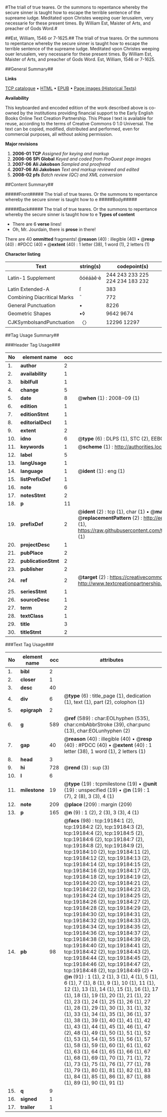 #The triall of true teares. Or the summons to repentance whereby the secure sinner is taught how to escape the terrible sentence of the supreame iudge. Meditated vpon Christes weeping ouer Ierusalem, very necessarie for these present times. By William Est, Maister of Arts, and preacher of Gods Word.#

##Est, William, 1546 or 7-1625.##
The triall of true teares. Or the summons to repentance whereby the secure sinner is taught how to escape the terrible sentence of the supreame iudge. Meditated vpon Christes weeping ouer Ierusalem, very necessarie for these present times. By William Est, Maister of Arts, and preacher of Gods Word.
Est, William, 1546 or 7-1625.

##General Summary##

**Links**

[TCP catalogue](http://www.ota.ox.ac.uk/tcp/)  • 
[HTML](http://tei.it.ox.ac.uk/tcp/Texts-HTML/free/A00/A00408.html)  • 
[EPUB](http://tei.it.ox.ac.uk/tcp/Texts-EPUB/free/A00/A00408.epub) • 
[Page images (Historical Texts)](https://data.historicaltexts.jisc.ac.uk/view?pubId=eebo-99853788e&pageId=eebo-99853788e-19184-1)

**Availability**

This keyboarded and encoded edition of the
	       work described above is co-owned by the institutions
	       providing financial support to the Early English Books
	       Online Text Creation Partnership. This Phase I text is
	       available for reuse, according to the terms of Creative
	       Commons 0 1.0 Universal. The text can be copied,
	       modified, distributed and performed, even for
	       commercial purposes, all without asking permission.

**Major revisions**

1. __2006-01__ __TCP__ *Assigned for keying and markup*
1. __2006-06__ __SPi Global__ *Keyed and coded from ProQuest page images*
1. __2007-06__ __Ali Jakobson__ *Sampled and proofread*
1. __2007-06__ __Ali Jakobson__ *Text and markup reviewed and edited*
1. __2008-02__ __pfs__ *Batch review (QC) and XML conversion*

##Content Summary##

#####Front#####
The triall of true teares. Or the summons to repentance whereby the secure sinner is taught how to e
#####Body#####

#####Back#####
The triall of true teares. Or the summons to repentance whereby the secure sinner is taught how to e
**Types of content**

  * There are 6 **verse** lines!
  * Oh, Mr. Jourdain, there is **prose** in there!

There are 40 **ommitted** fragments! 
 @__reason__ (40) : illegible (40)  •  @__resp__ (40) : #PDCC (40)  •  @__extent__ (40) : 1 letter (38), 1 word (1), 2 letters (1)

**Character listing**


|Text|string(s)|codepoint(s)|
|---|---|---|
|Latin-1 Supplement|ôóéáàê·è|244 243 233 225 224 234 183 232|
|Latin Extended-A|ſ|383|
|Combining             Diacritical Marks|̄|772|
|General Punctuation|•|8226|
|Geometric Shapes|▪◊|9642 9674|
|CJKSymbolsandPunctuation|〈〉|12296 12297|

##Tag Usage Summary##

###Header Tag Usage###

|No|element name|occ|attributes|
|---|---|---|---|
|1.|__author__|2||
|2.|__availability__|1||
|3.|__biblFull__|1||
|4.|__change__|5||
|5.|__date__|8| @__when__ (1) : 2008-09 (1)|
|6.|__edition__|1||
|7.|__editionStmt__|1||
|8.|__editorialDecl__|1||
|9.|__extent__|2||
|10.|__idno__|6| @__type__ (6) : DLPS (1), STC (2), EEBO-CITATION (1), PROQUEST (1), VID (1)|
|11.|__keywords__|1| @__scheme__ (1) : http://authorities.loc.gov/ (1)|
|12.|__label__|5||
|13.|__langUsage__|1||
|14.|__language__|1| @__ident__ (1) : eng (1)|
|15.|__listPrefixDef__|1||
|16.|__note__|6||
|17.|__notesStmt__|2||
|18.|__p__|11||
|19.|__prefixDef__|2| @__ident__ (2) : tcp (1), char (1)  •  @__matchPattern__ (2) : ([0-9\-]+):([0-9IVX]+) (1), (.+) (1)  •  @__replacementPattern__ (2) : http://eebo.chadwyck.com/downloadtiff?vid=$1&page=$2 (1), https://raw.githubusercontent.com/textcreationpartnership/Texts/master/tcpchars.xml#$1 (1)|
|20.|__projectDesc__|1||
|21.|__pubPlace__|2||
|22.|__publicationStmt__|2||
|23.|__publisher__|2||
|24.|__ref__|2| @__target__ (2) : https://creativecommons.org/publicdomain/zero/1.0/ (1), http://www.textcreationpartnership.org/docs/. (1)|
|25.|__seriesStmt__|1||
|26.|__sourceDesc__|1||
|27.|__term__|2||
|28.|__textClass__|1||
|29.|__title__|3||
|30.|__titleStmt__|2||


###Text Tag Usage###

|No|element name|occ|attributes|
|---|---|---|---|
|1.|__bibl__|2||
|2.|__closer__|1||
|3.|__desc__|40||
|4.|__div__|6| @__type__ (6) : title_page (1), dedication (1), text (1), part (2), colophon (1)|
|5.|__epigraph__|2||
|6.|__g__|589| @__ref__ (589) : char:EOLhyphen (535), char:cmbAbbrStroke (39), char:punc (13), char:EOLunhyphen (2)|
|7.|__gap__|40| @__reason__ (40) : illegible (40)  •  @__resp__ (40) : #PDCC (40)  •  @__extent__ (40) : 1 letter (38), 1 word (1), 2 letters (1)|
|8.|__head__|3||
|9.|__hi__|728| @__rend__ (3) : sup (3)|
|10.|__l__|6||
|11.|__milestone__|19| @__type__ (19) : tcpmilestone (19)  •  @__unit__ (19) : unspecified (19)  •  @__n__ (19) : 1 (7), 2 (8), 3 (3), 4 (1)|
|12.|__note__|209| @__place__ (209) : margin (209)|
|13.|__p__|165| @__n__ (9) : 1 (2), 2 (3), 3 (3), 4 (1)|
|14.|__pb__|98| @__facs__ (98) : tcp:19184:1 (2), tcp:19184:2 (2), tcp:19184:3 (2), tcp:19184:4 (2), tcp:19184:5 (2), tcp:19184:6 (2), tcp:19184:7 (2), tcp:19184:8 (2), tcp:19184:9 (2), tcp:19184:10 (2), tcp:19184:11 (2), tcp:19184:12 (2), tcp:19184:13 (2), tcp:19184:14 (2), tcp:19184:15 (2), tcp:19184:16 (2), tcp:19184:17 (2), tcp:19184:18 (2), tcp:19184:19 (2), tcp:19184:20 (2), tcp:19184:21 (2), tcp:19184:22 (2), tcp:19184:23 (2), tcp:19184:24 (2), tcp:19184:25 (2), tcp:19184:26 (2), tcp:19184:27 (2), tcp:19184:28 (2), tcp:19184:29 (2), tcp:19184:30 (2), tcp:19184:31 (2), tcp:19184:32 (2), tcp:19184:33 (2), tcp:19184:34 (2), tcp:19184:35 (2), tcp:19184:36 (2), tcp:19184:37 (2), tcp:19184:38 (2), tcp:19184:39 (2), tcp:19184:40 (2), tcp:19184:41 (2), tcp:19184:42 (2), tcp:19184:43 (2), tcp:19184:44 (2), tcp:19184:45 (2), tcp:19184:46 (2), tcp:19184:47 (2), tcp:19184:48 (2), tcp:19184:49 (2)  •  @__n__ (91) : 1 (1), 2 (1), 3 (1), 4 (1), 5 (1), 6 (1), 7 (1), 8 (1), 9 (1), 10 (1), 11 (1), 12 (1), 13 (1), 14 (1), 15 (1), 16 (1), 17 (1), 18 (1), 19 (1), 20 (1), 21 (1), 22 (1), 23 (1), 24 (1), 25 (1), 26 (1), 27 (1), 28 (1), 29 (1), 30 (1), 31 (1), 32 (1), 33 (1), 34 (1), 35 (1), 36 (1), 37 (1), 38 (1), 39 (1), 40 (1), 41 (1), 42 (1), 43 (1), 44 (1), 45 (1), 46 (1), 47 (2), 48 (1), 49 (1), 50 (1), 51 (1), 52 (1), 53 (1), 54 (1), 55 (1), 56 (1), 57 (1), 58 (1), 59 (1), 60 (1), 61 (1), 62 (1), 63 (1), 64 (1), 65 (1), 66 (1), 67 (1), 68 (1), 69 (1), 70 (1), 71 (1), 72 (1), 73 (1), 75 (1), 76 (1), 77 (1), 78 (1), 79 (1), 80 (1), 81 (1), 82 (1), 83 (1), 84 (1), 85 (1), 86 (1), 87 (1), 88 (1), 89 (1), 90 (1), 91 (1)|
|15.|__q__|9||
|16.|__signed__|1||
|17.|__trailer__|1||
